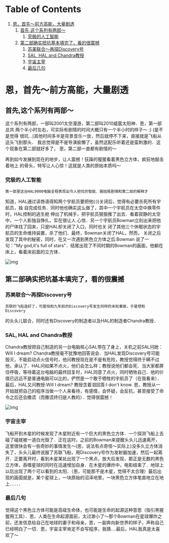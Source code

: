 
# Table of Contents

1.  [恩，首先～前方高能，大量剧透](#orga4534d4)
    1.  [首先,这个系列有两部～](#org569827b)
        1.  [究极的人工智能](#orgffab241)
    2.  [第二部确实把坑基本填完了，看的很震撼](#orge09a9b4)
        1.  [苏美联合～再探Discovery号](#orgc23c72f)
        2.  [SAL, HAL and Chandra教授](#orgde4a380)
        3.  [宇宙主宰](#orgab92aac)
        4.  [最后几句](#org990133c)



<a id="orga4534d4"></a>

# 恩，首先～前方高能，大量剧透


<a id="org569827b"></a>

## 首先,这个系列有两部～

   这个系列有两部，一部叫2001太空漫游，第二部叫2010威震太阳神．恩，第一部总共
两个半小时左右，可实际有剧情的时间大概只有一个半小时的样子～  :)  (是不是觉得
很坑&#x2026;)其他时间多半是背景音乐一放，然后就停不下来，直接就是飞船从这头飞到那头．
我总觉得是不是导演偷懒了，虽然这配乐听着还是蛮刺激的．这个现象在第二部就好多了，
恩，第二部一直都有剧情的～

   再到如今发展到现在的地步，让人震撼！狂躁的猩猩看着黑色立方体，疯狂地敲击着地上
的骨头，特写让人心惊！这就是人类的原始本质吗～


<a id="orgffab241"></a>

### 究极的人工智能

    第一部里这台HAL9000电脑全程表现出令人担忧的智能．据结尾剧情和第二部的解释才
知道，HAL通过读唇语得知两个宇航员要把他(:))关闭后，觉得有必要杀死所有宇航员，独
自完成任务．同时他也确实这么做了，其中一个宇航员在太空中换零件时，HAL控制的逃生舱
伸出了机械手，把宇航员狠狠推了出去．看着寂静的太空中，一个人影独自挣扎，实在很让人
心惊．另一个宇航员Bowman立刻出来把他的尸体找了回来，只是HAL却关闭了入口，同时也关
闭了其他三个休眠状态的宇航员的生命维持装置，杀了他们．最终，Bowman关闭了HAL，然而，
关闭之后发现了其中的秘密，同时，在又一次遇到黑色立方体之后:Bowman 说了一句："My 
god,it's full of stars"．结尾出现了不同时期的Bowman的画面，他躺在床上，看着床前面的立方体．

![img](http://ofi8au305.bkt.clouddn.com/stars.png)


<a id="orge09a9b4"></a>

## 第二部确实把坑基本填完了，看的很震撼


<a id="orgc23c72f"></a>

### 苏美联合～再探Discovery号

    苏联的飞船造好了，可是怕和九年前的Discovery号发生同样的未知事故，于是想和Discovery
的头头儿联合，同时还有Discovery的制造者以及HAL的制造者Chandra教授．


<a id="orgde4a380"></a>

### SAL, HAL and Chandra教授

Chandra教授把自己制造的另一台电脑核心SAL带在了身上，关机之前SAL问她：Will I dream? Chandra教授毫不犹豫地回答说会．当HAL发现Discovery号可能毁灭，不能启动点火信号时，他问教授现在是不是有危险，教授觉得终于瞒不过他，承认了．HAL问如果不点火，他们会怎么样；教授说他们都会死．当大家都屏住呼吸，等待着这台电脑的最终回复时，HAL同意了点火，同时牺牲自己．他的价值已远远不是普通电脑可以比的，俨然是一个敢于牺牲的宇航员了（在我看来）．最后，HAL又问教授:Will I dream? 教授含着泪回答:I don't know. 恩，教授从一开始就把自己的程序当做一个人来看待，有感情，会怀疑，会反抗，甚至接受了命令之后还会撒谎（而撒谎终归是人教的）．觉得很震撼！

![img](http://ofi8au305.bkt.clouddn.com/hal.png)


<a id="orgab92aac"></a>

### 宇宙主宰

飞船开到木星的时候发现了木星附近有一个巨大的黑色立方体．一个探测飞船上去碰了碰就被一道白光毁了．正在这时，之前的Bowman来提醒头头儿迅速离开，这里很快会有一些奇妙的事情发生～(恩，说法有点奇怪～实际上)没多久立方体消失了，头头儿最终说服了苏联飞船，用Discovery号作为发射器加速，然后一起离开．正要离开时，看到木星某处出现了一个黑点，放大后发现，那正是无数的黑色立方体，吞噬星球的同时在迅速增加自身．在木星的爆炸中，电影结束了．地球上以后出现了两个可以看到的太阳．（恩，可能那不是木星，觉得不太合理）最后出现的画面就是，某个星球上，一块原始的沼泽地里，一块黑色立方体笔直地立在地上．．．．．


<a id="org990133c"></a>

### 最后几句

觉得这个黑色立方体可能是高级生命体，也可能是生命的起源这种意思（指引黑猩猩用工具）．恩，人类在生命起源面前，太过渺小了～那个Bowman在星球爆炸之前，还发信息给自己在地球的妻子和母亲，恩，一副奔向新世界的样子，声称自己已经明白了一切．恩，宇宙主宰肯定不会写程序，我猜&#x2026;.最后，HAL我真是太喜欢了～

